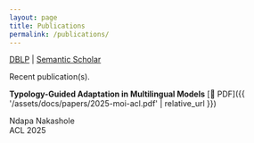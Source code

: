 ```yaml
---
layout: page
title: Publications
permalink: /publications/
---
```


[DBLP](https://dblp.org/pid/98/53.html) |  [Semantic Scholar](https://www.semanticscholar.org/author/Ndapandula-Nakashole/3115592)

Recent publication(s).

**Typology-Guided Adaptation in Multilingual Models** [📄 PDF]({{ '/assets/docs/papers/2025-moi-acl.pdf' | relative_url }})
  
Ndapa Nakashole  
ACL 2025



